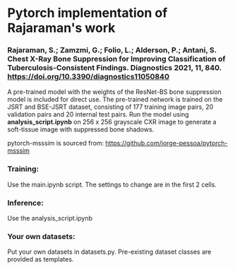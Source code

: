 # Pytorch implementation of Rajaraman's work
### Rajaraman, S.; Zamzmi, G.; Folio, L.; Alderson, P.; Antani, S. Chest X-Ray Bone Suppression for Improving Classification of Tuberculosis-Consistent Findings. Diagnostics 2021, 11, 840. https://doi.org/10.3390/diagnostics11050840

A pre-trained model with the weights of the ResNet-BS bone suppression model is included for direct use. The pre-trained network is trained on the JSRT and BSE-JSRT dataset, consisting of 177 training image pairs, 20 validation pairs and 20 internal test pairs.  Run the model using **analysis_script.ipynb** on 256 x 256 grayscale CXR image to generate a soft-tissue image with suppressed bone shadows.

pytorch-msssim is sourced from: https://github.com/jorge-pessoa/pytorch-msssim

### Training:

Use the main.ipynb script.  The settings to change are in the first 2 cells.

### Inference: 

Use the analysis_script.ipynb

### Your own datasets:

Put your own datasets in datasets.py.  Pre-existing dataset classes are provided as templates.

